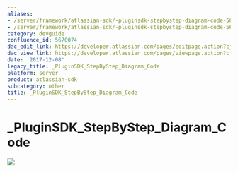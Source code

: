 ```yaml
---
aliases:
- /server/framework/atlassian-sdk/-pluginsdk-stepbystep-diagram-code-5670074.html
- /server/framework/atlassian-sdk/-pluginsdk-stepbystep-diagram-code-5670074.md
category: devguide
confluence_id: 5670074
dac_edit_link: https://developer.atlassian.com/pages/editpage.action?cjm=wozere&pageId=5670074
dac_view_link: https://developer.atlassian.com/pages/viewpage.action?cjm=wozere&pageId=5670074
date: '2017-12-08'
legacy_title: _PluginSDK_StepByStep_Diagram_Code
platform: server
product: atlassian-sdk
subcategory: other
title: _PluginSDK_StepByStep_Diagram_Code
---
```

# \_PluginSDK\_StepByStep\_Diagram\_Code

<img src="/server/framework/atlassian-sdk/images/5865625.png" class="gliffy-macro-image" />
